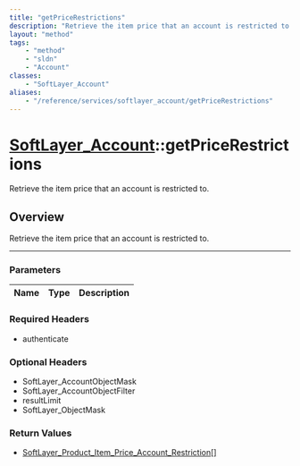 ```yaml
---
title: "getPriceRestrictions"
description: "Retrieve the item price that an account is restricted to."
layout: "method"
tags:
    - "method"
    - "sldn"
    - "Account"
classes:
    - "SoftLayer_Account"
aliases:
    - "/reference/services/softlayer_account/getPriceRestrictions"
---
```

# [SoftLayer_Account](/reference/services/SoftLayer_Account)::getPriceRestrictions


Retrieve the item price that an account is restricted to.


## Overview 
Retrieve the item price that an account is restricted to.

-----

### Parameters 
|Name | Type | Description |
| --- | --- | --- |


### Required Headers
* authenticate


### Optional Headers
* SoftLayer_AccountObjectMask
* SoftLayer_AccountObjectFilter
* resultLimit
* SoftLayer_ObjectMask

### Return Values
* <a href='/reference/datatypes/SoftLayer_Product_Item_Price_Account_Restriction'>SoftLayer_Product_Item_Price_Account_Restriction[] </a>




